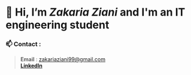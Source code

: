 # 👋 Hi, I’m ***Zakaria Ziani*** and I'm an IT engineering student
### 📫 Contact : 
  > **Email** : zakariaziani99@gmail.com<br>
  > [**LinkedIn**](https://www.linkedin.com/in/zakaria-ziani-3a1b0b194/)

<!---
zakariaziani/zakariaziani is a ✨ special ✨ repository because its `README.md` (this file) appears on your GitHub profile.
You can click the Preview link to take a look at your changes.
--->
